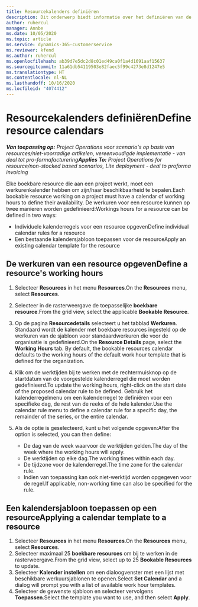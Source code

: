 ```yaml
---
title: Resourcekalenders definiëren
description: Dit onderwerp biedt informatie over het definiëren van de werkuurkalenders voor resources in Project Operations.
author: ruhercul
manager: Annbe
ms.date: 10/05/2020
ms.topic: article
ms.service: dynamics-365-customerservice
ms.reviewer: kfend
ms.author: ruhercul
ms.openlocfilehash: ab39d7e5dc2d8c01ed49ca0f1a4d1691aaf15637
ms.sourcegitcommit: 11a61db54119503e82faec5f99c4273e8d1247e5
ms.translationtype: HT
ms.contentlocale: nl-NL
ms.lasthandoff: 10/16/2020
ms.locfileid: "4074412"
---
```

# <a name="define-resource-calendars"></a><span data-ttu-id="03609-103">Resourcekalenders definiëren</span><span class="sxs-lookup"><span data-stu-id="03609-103">Define resource calendars</span></span>

<span data-ttu-id="03609-104">_**Van toepassing op:** Project Operations voor scenario's op basis van resources/niet-voorradige artikelen, vereenvoudigde implementatie - van deal tot pro-formafacturering_</span><span class="sxs-lookup"><span data-stu-id="03609-104">_**Applies To:** Project Operations for resource/non-stocked based scenarios, Lite deployment - deal to proforma invoicing_</span></span>

<span data-ttu-id="03609-105">Elke boekbare resource die aan een project werkt, moet een werkurenkalender hebben om zijn/haar beschikbaarheid te bepalen.</span><span class="sxs-lookup"><span data-stu-id="03609-105">Each bookable resource working on a project must have a calendar of working hours to define their availability.</span></span> <span data-ttu-id="03609-106">De werkuren voor een resource kunnen op twee manieren worden gedefinieerd:</span><span class="sxs-lookup"><span data-stu-id="03609-106">Workings hours for a resource can be defined in two ways:</span></span> 

   - <span data-ttu-id="03609-107">Individuele kalenderregels voor een resource opgeven</span><span class="sxs-lookup"><span data-stu-id="03609-107">Define individual calendar rules for a resource</span></span>
   - <span data-ttu-id="03609-108">Een bestaande kalendersjabloon toepassen voor de resource</span><span class="sxs-lookup"><span data-stu-id="03609-108">Apply an existing calendar template for the resource</span></span>

## <a name="define-a-resources-working-hours"></a><span data-ttu-id="03609-109">De werkuren van een resource opgeven</span><span class="sxs-lookup"><span data-stu-id="03609-109">Define a resource's working hours</span></span>

1. <span data-ttu-id="03609-110">Selecteer **Resources** in het menu **Resources**.</span><span class="sxs-lookup"><span data-stu-id="03609-110">On the **Resources** menu, select **Resources**.</span></span>
2. <span data-ttu-id="03609-111">Selecteer in de rasterweergave de toepasselijke **boekbare resource**.</span><span class="sxs-lookup"><span data-stu-id="03609-111">From the grid view, select the applicable **Bookable Resource**.</span></span>
3. <span data-ttu-id="03609-112">Op de pagina **Resourcedetails** selecteert u het tabblad **Werkuren**. Standaard wordt de kalender met boekbare resources ingesteld op de werkuren van de sjabloon voor standaardwerkuren die voor de organisatie is gedefinieerd.</span><span class="sxs-lookup"><span data-stu-id="03609-112">On the **Resource Details** page, select the **Working Hours** tab. By default, the bookable resources calendar defaults to the working hours of the default work hour template that is defined for the organization.</span></span>
4. <span data-ttu-id="03609-113">Klik om de werktijden bij te werken met de rechtermuisknop op de startdatum van de voorgestelde kalenderregel die moet worden gedefinieerd.</span><span class="sxs-lookup"><span data-stu-id="03609-113">To update the working hours, right-click on the start date of the proposed calendar rule to be defined.</span></span> <span data-ttu-id="03609-114">Gebruik het kalenderregelmenu om een kalenderregel te definiëren voor een specifieke dag, de rest van de reeks of de hele kalender.</span><span class="sxs-lookup"><span data-stu-id="03609-114">Use the calendar rule menu to define a calendar rule for a specific day, the remainder of the series, or the entire calendar.</span></span>
5. <span data-ttu-id="03609-115">Als de optie is geselecteerd, kunt u het volgende opgeven:</span><span class="sxs-lookup"><span data-stu-id="03609-115">After the option is selected, you can then define:</span></span>

    - <span data-ttu-id="03609-116">De dag van de week waarvoor de werktijden gelden.</span><span class="sxs-lookup"><span data-stu-id="03609-116">The day of the week where the working hours will apply.</span></span>
    - <span data-ttu-id="03609-117">De werktijden op elke dag.</span><span class="sxs-lookup"><span data-stu-id="03609-117">The working times within each day.</span></span>
    - <span data-ttu-id="03609-118">De tijdzone voor de kalenderregel.</span><span class="sxs-lookup"><span data-stu-id="03609-118">The time zone for the calendar rule.</span></span>
    - <span data-ttu-id="03609-119">Indien van toepassing kan ook niet-werktijd worden opgegeven voor de regel.</span><span class="sxs-lookup"><span data-stu-id="03609-119">If applicable, non-working time can also be specified for the rule.</span></span>

## <a name="applying-a-calendar-template-to-a-resource"></a><span data-ttu-id="03609-120">Een kalendersjabloon toepassen op een resource</span><span class="sxs-lookup"><span data-stu-id="03609-120">Applying a calendar template to a resource</span></span>

1. <span data-ttu-id="03609-121">Selecteer **Resources** in het menu **Resources**.</span><span class="sxs-lookup"><span data-stu-id="03609-121">On the **Resources** menu, select **Resources**.</span></span>
2. <span data-ttu-id="03609-122">Selecteer maximaal 25 **boekbare resources** om bij te werken in de rasterweergave.</span><span class="sxs-lookup"><span data-stu-id="03609-122">From the grid view, select up to 25 **Bookable Resources** to update.</span></span>
3. <span data-ttu-id="03609-123">Selecteer **Kalender instellen** om een dialoogvenster met een lijst met beschikbare werkuursjablonen te openen.</span><span class="sxs-lookup"><span data-stu-id="03609-123">Select **Set Calendar** and a dialog will prompt you with a list of available work hour templates.</span></span>
4. <span data-ttu-id="03609-124">Selecteer de gewenste sjabloon en selecteer vervolgens **Toepassen**.</span><span class="sxs-lookup"><span data-stu-id="03609-124">Select the template you want to use, and then select **Apply**.</span></span>
